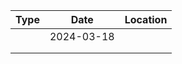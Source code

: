 | Type | Date     | Location |
| ---- | -------- | -------- |
|      | 2024-03-18 |          |
|      |          |          |
|      |          |          |
